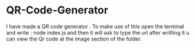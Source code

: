 # QR-Code-Generator
I have made a QR code generator . To make use of this open the terminal and write : node index.js and then it will ask to type the url after writting it u can view the Qr code at the image section of the folder.

